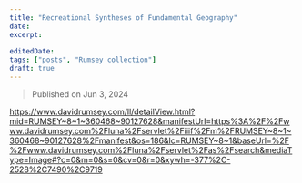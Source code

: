 ```yaml
---
title: "Recreational Syntheses of Fundamental Geography"
date: 
excerpt: 
 
editedDate:
tags: ["posts", "Rumsey collection"]
draft: true
---
```


> Published on Jun 3, 2024

https://www.davidrumsey.com/ll/detailView.html?mid=RUMSEY~8~1~360468~90127628&manifestUrl=https%3A%2F%2Fwww.davidrumsey.com%2Fluna%2Fservlet%2Fiiif%2Fm%2FRUMSEY~8~1~360468~90127628%2Fmanifest&os=186&lc=RUMSEY~8~1&baseUrl=%2F%2Fwww.davidrumsey.com%2Fluna%2Fservlet%2Fas%2Fsearch&mediaType=Image#?c=0&m=0&s=0&cv=0&r=0&xywh=-377%2C-2528%2C7490%2C9719
